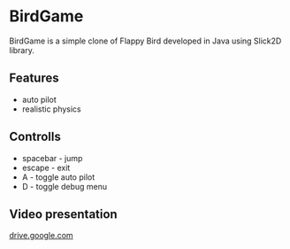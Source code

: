 # BirdGame
BirdGame is a simple clone of Flappy Bird developed in Java using Slick2D library.

## Features
- auto pilot
- realistic physics

## Controlls
- spacebar - jump
- escape - exit
- A - toggle auto pilot
- D - toggle debug menu

## Video presentation
[drive.google.com](https://drive.google.com/open?id=0Bwel3KT1jXhHQzJJbWsxTHY3bGc)
